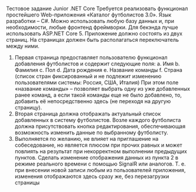 Тестовое задание Junior .NET Core
Требуется реализовать функционал простейшего Web-приложения «Каталог футболистов 3.0».
Язык разработки – C#. Можно использовать любую базу данных и, при необходимости, любые
фронтенд фреймворки. Для бекэнда лучше использовать ASP.NET Core 5.
Приложение должно состоять из двух страниц. На страницах должен быть располагаться
переключатель между ними.
1. Первая страница предоставляет пользователю функционал добавления футболистов и
содержит следующие поля:
a. Имя
b. Фамилия
c. Пол
d. Дата рождения
e. Название команды
f. Страна (список стран фиксированный и не подлежит изменению пользователями
системы: Россия, США, Италия)
При этом поле «название команды» – позволяет выбрать одну из уже добавленных ранее
команд, а если такой команды еще не было добавлено, то, добавить её непосредственно
здесь (не переходя на другую страницу).
2. Вторая страница должна отображать актуальный список добавленных в систему
футболистов. Возле каждого футболиста должна присутствовать кнопка редактирования,
обеспечивающая возможность изменить данные по выбранному футболисту.
3. Выполняется по желанию, не влияет на приглашение на собеседование, но является
плюсом при прочих равных и может повлиять на результат при некорректном
выполнении предыдущих пунктов.
Сделать изменение отображения данных из пункта 2 в режиме реального времени с
помощью SignalR или аналогов. Т. е. при внесении новой записи любым из пользователей
приложения, изменения отображаются здесь сразу же, без перезагрузки страницы
